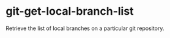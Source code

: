 git-get-local-branch-list
=========================

Retrieve the list of local branches on a particular git repository.
